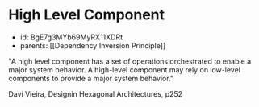 # High Level Component
* id: BgE7g3MYb69MyRX11XDRt
* parents: [[Dependency Inversion Principle]]

"A high level component has a set of operations orchestrated to enable a major system behavior. A high-level component may rely on low-level components to provide a major system behavior."

Davi Vieira, Designin Hexagonal Architectures, p252